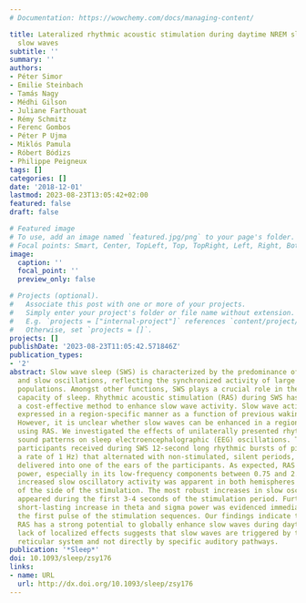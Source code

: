 ```yaml
---
# Documentation: https://wowchemy.com/docs/managing-content/

title: Lateralized rhythmic acoustic stimulation during daytime NREM sleep enhances
  slow waves
subtitle: ''
summary: ''
authors:
- Péter Simor
- Emilie Steinbach
- Tamás Nagy
- Médhi Gilson
- Juliane Farthouat
- Rémy Schmitz
- Ferenc Gombos
- Péter P Ujma
- Miklós Pamula
- Róbert Bódizs
- Philippe Peigneux
tags: []
categories: []
date: '2018-12-01'
lastmod: 2023-08-23T13:05:42+02:00
featured: false
draft: false

# Featured image
# To use, add an image named `featured.jpg/png` to your page's folder.
# Focal points: Smart, Center, TopLeft, Top, TopRight, Left, Right, BottomLeft, Bottom, BottomRight.
image:
  caption: ''
  focal_point: ''
  preview_only: false

# Projects (optional).
#   Associate this post with one or more of your projects.
#   Simply enter your project's folder or file name without extension.
#   E.g. `projects = ["internal-project"]` references `content/project/deep-learning/index.md`.
#   Otherwise, set `projects = []`.
projects: []
publishDate: '2023-08-23T11:05:42.571846Z'
publication_types:
- '2'
abstract: Slow wave sleep (SWS) is characterized by the predominance of delta waves
  and slow oscillations, reflecting the synchronized activity of large cortical neuronal
  populations. Amongst other functions, SWS plays a crucial role in the restorative
  capacity of sleep. Rhythmic acoustic stimulation (RAS) during SWS has been shown
  a cost-effective method to enhance slow wave activity. Slow wave activity can be
  expressed in a region-specific manner as a function of previous waking activity.
  However, it is unclear whether slow waves can be enhanced in a region-specific manner
  using RAS. We investigated the effects of unilaterally presented rhythmic acoustic
  sound patterns on sleep electroencephalographic (EEG) oscillations. Thirty-five
  participants received during SWS 12-second long rhythmic bursts of pink noise (at
  a rate of 1 Hz) that alternated with non-stimulated, silent periods, unilaterally
  delivered into one of the ears of the participants. As expected, RAS enhanced delta
  power, especially in its low-frequency components between 0.75 and 2.25 Hz. However,
  increased slow oscillatory activity was apparent in both hemispheres regardless
  of the side of the stimulation. The most robust increases in slow oscillatory activity
  appeared during the first 3-4 seconds of the stimulation period. Furthermore, a
  short-lasting increase in theta and sigma power was evidenced immediately after
  the first pulse of the stimulation sequences. Our findings indicate that lateralized
  RAS has a strong potential to globally enhance slow waves during daytime naps. The
  lack of localized effects suggests that slow waves are triggered by the ascending
  reticular system and not directly by specific auditory pathways.
publication: '*Sleep*'
doi: 10.1093/sleep/zsy176
links:
- name: URL
  url: http://dx.doi.org/10.1093/sleep/zsy176
---
```

